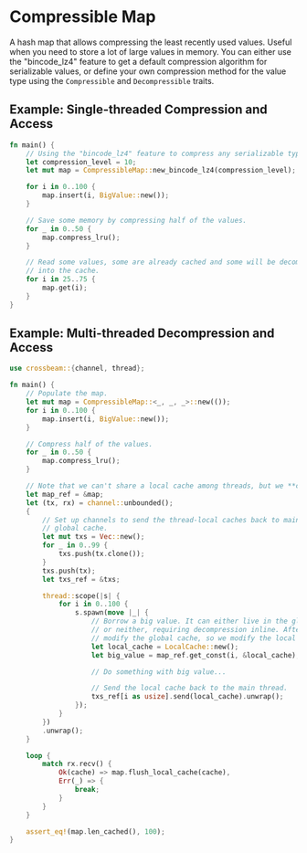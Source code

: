 # Compressible Map

A hash map that allows compressing the least recently used values. Useful when you need to store a
lot of large values in memory. You can either use the "bincode_lz4" feature to get a default
compression algorithm for serializable values, or define your own compression method for the value
type using the `Compressible` and `Decompressible` traits.

## Example: Single-threaded Compression and Access

```rust
fn main() {
    // Using the "bincode_lz4" feature to compress any serializable types.
    let compression_level = 10;
    let mut map = CompressibleMap::new_bincode_lz4(compression_level);

    for i in 0..100 {
        map.insert(i, BigValue::new());
    }

    // Save some memory by compressing half of the values.
    for _ in 0..50 {
        map.compress_lru();
    }

    // Read some values, some are already cached and some will be decompressed
    // into the cache.
    for i in 25..75 {
        map.get(i);
    }
}
```

## Example: Multi-threaded Decompression and Access

```rust
use crossbeam::{channel, thread};

fn main() {
    // Populate the map.
    let mut map = CompressibleMap::<_, _, _>::new(());
    for i in 0..100 {
        map.insert(i, BigValue::new());
    }

    // Compress half of the values.
    for _ in 0..50 {
        map.compress_lru();
    }

    // Note that we can't share a local cache among threads, but we **can** share the map!
    let map_ref = &map;
    let (tx, rx) = channel::unbounded();
    {
        // Set up channels to send the thread-local caches back to main thread so we can update the
        // global cache.
        let mut txs = Vec::new();
        for _ in 0..99 {
            txs.push(tx.clone());
        }
        txs.push(tx);
        let txs_ref = &txs;

        thread::scope(|s| {
            for i in 0..100 {
                s.spawn(move |_| {
                    // Borrow a big value. It can either live in the global cache, the local cache,
                    // or neither, requiring decompression inline. After decompression, we can't
                    // modify the global cache, so we modify the local one.
                    let local_cache = LocalCache::new();
                    let big_value = map_ref.get_const(i, &local_cache);

                    // Do something with big value...

                    // Send the local cache back to the main thread.
                    txs_ref[i as usize].send(local_cache).unwrap();
                });
            }
        })
        .unwrap();
    }

    loop {
        match rx.recv() {
            Ok(cache) => map.flush_local_cache(cache),
            Err(_) => {
                break;
            }
        }
    }

    assert_eq!(map.len_cached(), 100);
}
```
